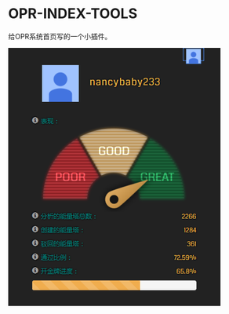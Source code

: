 # OPR-INDEX-TOOLS

给OPR系统首页写的一个小插件。


![示例图片](https://raw.githubusercontent.com/nancybaby002/OPR-INDEX-TOOLS/master/images/demo.png)
